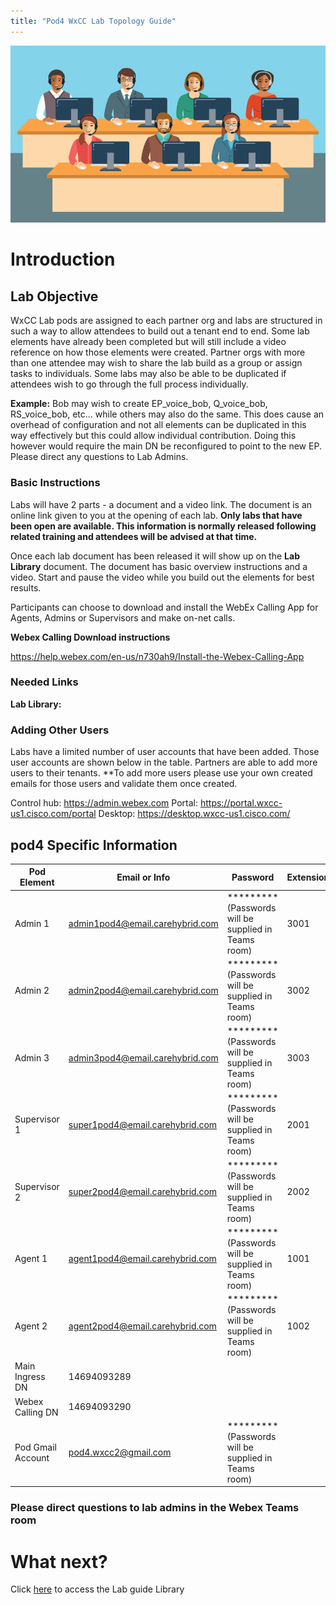 ```yaml
---
title: "Pod4 WxCC Lab Topology Guide"
---
```

![description](images/webexcclab.jpg)



# Introduction

## Lab Objective

WxCC Lab pods are assigned to each partner org and labs are structured in such a way to allow attendees to build out a tenant end to end.  Some lab elements have already been completed but will still include a video reference on how those elements were created.  Partner orgs with more than one attendee may wish to share the lab build as a group or assign tasks to individuals.  Some labs may also be able to be duplicated if attendees wish to go through the full process individually.

**Example:**
Bob may wish to create EP_voice_bob, Q_voice_bob, RS_voice_bob, etc... while others may also do the same.  This does cause an overhead of configuration and not all elements can be duplicated in this way effectively but this could allow individual contribution.  Doing this however would require the main DN be reconfigured to point to the new EP. Please direct any questions to Lab Admins.

### Basic Instructions

Labs will have 2 parts - a document and a video link.  The document is an online link given to you at the opening of each lab.  **Only labs that have been open are available.  This information is normally released following related training and attendees will be advised at that time.**

Once each lab document has been released it will show up on the **Lab Library** document.  The document has basic overview instructions and a video.  Start and pause the video while you build out the elements for best results.

Participants can choose to download and install the WebEx Calling App for Agents, Admins or Supervisors and make on-net calls.

**Webex Calling Download instructions**

https://help.webex.com/en-us/n730ah9/Install-the-Webex-Calling-App

### Needed Links 
**Lab Library:**  

### Adding Other Users
Labs have a limited number of user accounts that have been added.  Those user accounts are shown below in the table.  Partners are able to add more users to their tenants.
**To add more users please use your own created emails for those users and validate them once created.
 

Control hub: https://admin.webex.com
Portal: https://portal.wxcc-us1.cisco.com/portal
Desktop: https://desktop.wxcc-us1.cisco.com/

## pod4 Specific Information

| Pod Element        | Email or Info                   | Password  | Extension |
|--------------------|---------------------------------|-----------|-----------|
| Admin 1            | admin1pod4@email.carehybrid.com | ********* (Passwords will be supplied in Teams room) | 3001      |
| Admin 2            | admin2pod4@email.carehybrid.com | ********* (Passwords will be supplied in Teams room) | 3002      |
| Admin 3            | admin3pod4@email.carehybrid.com | ********* (Passwords will be supplied in Teams room) | 3003      |
| Supervisor 1       | super1pod4@email.carehybrid.com | ********* (Passwords will be supplied in Teams room) | 2001      |
| Supervisor 2       | super2pod4@email.carehybrid.com | ********* (Passwords will be supplied in Teams room) | 2002      |
| Agent 1            | agent1pod4@email.carehybrid.com | ********* (Passwords will be supplied in Teams room) | 1001      |
| Agent 2            | agent2pod4@email.carehybrid.com | ********* (Passwords will be supplied in Teams room) | 1002      |
| Main Ingress DN | 14694093289                     |           |           |
| Webex Calling DN | 14694093290                     |           |           |
| Pod Gmail Account  | pod4.wxcc2@gmail.com            | ********* (Passwords will be supplied in Teams room) |           |

### Please direct questions to lab admins in the Webex Teams room

# What next?
Click [here](LabLibrary) to access the Lab guide Library